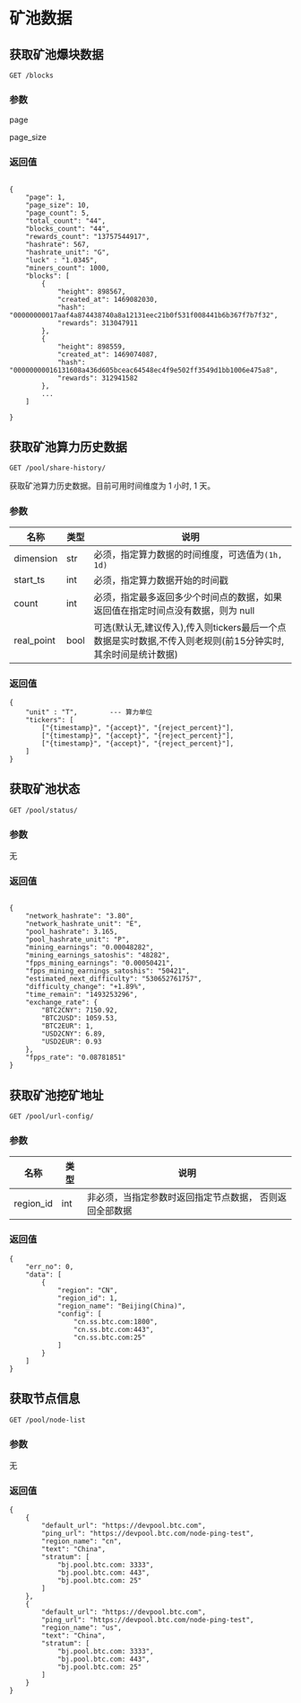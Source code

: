 # 矿池数据

## 获取矿池爆块数据

`GET /blocks`

### 参数

page

page_size

### 返回值

```

{
    "page": 1,
    "page_size": 10,
    "page_count": 5,
    "total_count": "44",
    "blocks_count": "44",
    "rewards_count": "13757544917",
    "hashrate": 567,
    "hashrate_unit": "G",
    "luck" : "1.0345",
    "miners_count": 1000,
    "blocks": [
        {
            "height": 898567,
            "created_at": 1469082030,
            "hash": "00000000017aaf4a874438740a8a12131eec21b0f531f008441b6b367f7b7f32",
            "rewards": 313047911
        },
        {
            "height": 898559,
            "created_at": 1469074087,
            "hash": "00000000016131608a436d605bceac64548ec4f9e502ff3549d1bb1006e475a8",
            "rewards": 312941582
        },
        ...
    ]

}

```

## 获取矿池算力历史数据

`GET /pool/share-history/`

获取矿池算力历史数据。目前可用时间维度为 1 小时, 1 天。

### 参数

|名称|类型|说明|
|---|----|----|
|dimension|str|必须，指定算力数据的时间维度，可选值为`(1h, 1d)`|
|start_ts|int|必须，指定算力数据开始的时间戳|
|count|int|必须，指定最多返回多少个时间点的数据，如果返回值在指定时间点没有数据，则为 null|
|real_point|bool|可选(默认无,建议传入),传入则tickers最后一个点数据是实时数据,不传入则老规则(前15分钟实时,其余时间是统计数据)|

### 返回值

    {
        "unit" : "T",        --- 算力单位
        "tickers": [
            ["{timestamp}", "{accept}", "{reject_percent}"],
            ["{timestamp}", "{accept}", "{reject_percent}"],
            ["{timestamp}", "{accept}", "{reject_percent}"],
        ]
    }



## 获取矿池状态

`GET /pool/status/`


### 参数

无

### 返回值


```

{
    "network_hashrate": "3.80",
    "network_hashrate_unit": "E",
    "pool_hashrate": 3.165,
    "pool_hashrate_unit": "P",
    "mining_earnings": "0.00048282",
    "mining_earnings_satoshis": "48282",
    "fpps_mining_earnings": "0.00050421",
    "fpps_mining_earnings_satoshis": "50421",
    "estimated_next_difficulty": "530652761757",
    "difficulty_change": "+1.89%",
    "time_remain": "1493253296",
    "exchange_rate": {
        "BTC2CNY": 7150.92,
        "BTC2USD": 1059.53,
        "BTC2EUR": 1,
        "USD2CNY": 6.89,
        "USD2EUR": 0.93
    },
    "fpps_rate": "0.08781851"
}

```

## 获取矿池挖矿地址

`GET /pool/url-config/`


### 参数

|名称|类型|说明|
|---|----|----|
|region_id| int |非必须，当指定参数时返回指定节点数据， 否则返回全部数据|

### 返回值


```
{
    "err_no": 0,
    "data": [
        {
            "region": "CN",
            "region_id": 1,
            "region_name": "Beijing(China)",
            "config": [
                "cn.ss.btc.com:1800",
                "cn.ss.btc.com:443",
                "cn.ss.btc.com:25"
            ]
        }
    ]
}

```

## 获取节点信息

`GET /pool/node-list`


### 参数

无

### 返回值


```
{
    {
        "default_url": "https://devpool.btc.com",
        "ping_url": "https://devpool.btc.com/node-ping-test",
        "region_name": "cn",
        "text": "China",
        "stratum": [
            "bj.pool.btc.com: 3333",
            "bj.pool.btc.com: 443",
            "bj.pool.btc.com: 25"
        ]
    },
    {
        "default_url": "https://devpool.btc.com",
        "ping_url": "https://devpool.btc.com/node-ping-test",
        "region_name": "us",
        "text": "China",
        "stratum": [
            "bj.pool.btc.com: 3333",
            "bj.pool.btc.com: 443",
            "bj.pool.btc.com: 25"
        ]
    }
}

```